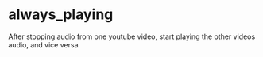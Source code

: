 # always_playing
After stopping audio from one youtube video, start playing the other videos audio, and vice versa

